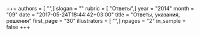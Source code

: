 +++
authors = [ "",]
slogan = ""
rubric = [ "Ответы",]
year = "2014"
month = "09"
date = "2017-05-24T18:44:42+03:00"
title = "Ответы, указания, решения"
first_page = "30"
illustrators = [ "",]
npages = "2"
in_sample = false
+++
